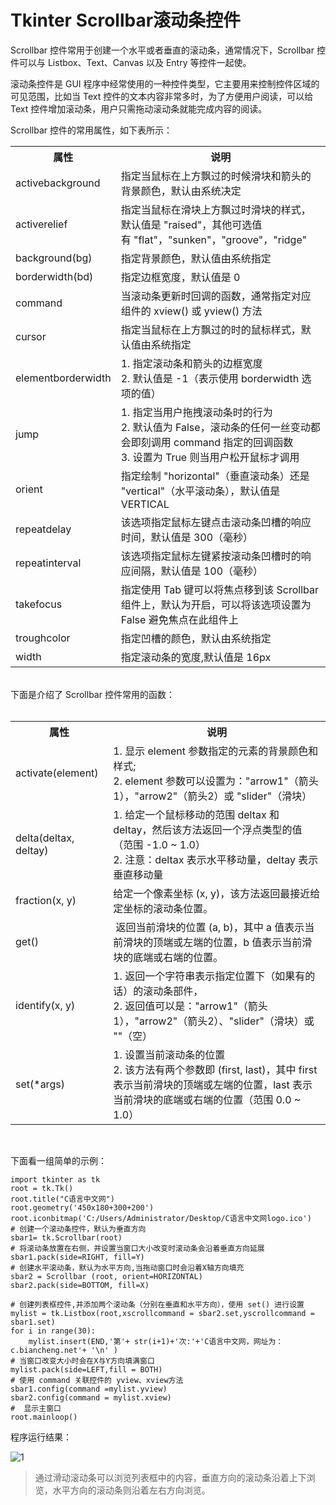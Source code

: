 # Tkinter Scrollbar滚动条控件 #

Scrollbar 控件常用于创建一个水平或者垂直的滚动条，通常情况下，Scrollbar 控件可以与 Listbox、Text、Canvas 以及 Entry 等控件一起使。

滚动条控件是 GUI  程序中经常使用的一种控件类型，它主要用来控制控件区域的可见范围，比如当 Text 控件的文本内容非常多时，为了方便用户阅读，可以给 Text 控件增加滚动条，用户只需拖动滚动条就能完成内容的阅读。

Scrollbar 控件的常用属性，如下表所示：
<br />
<table>
<tbody>
<tr>
<th>
属性</th>
<th>
说明</th>
</tr>
<tr>
<td>
activebackground</td>
<td>
指定当鼠标在上方飘过的时候滑块和箭头的背景颜色，默认由系统决定</td>
</tr>
<tr>
<td>
activerelief</td>
<td>
指定当鼠标在滑块上方飘过时滑块的样式，默认值是 &quot;raised&quot;，其他可选值有&nbsp;&quot;flat&quot;，&quot;sunken&quot;，&quot;groove&quot;，&quot;ridge&quot;</td>
</tr>
<tr>
<td>
background(bg)</td>
<td>
指定背景颜色，默认值由系统指定</td>
</tr>
<tr>
<td>
borderwidth(bd)</td>
<td>
指定边框宽度，默认值是 0</td>
</tr>
<tr>
<td>
command</td>
<td>
当滚动条更新时回调的函数，通常指定对应组件的 xview() 或 yview() 方法</td>
</tr>
<tr>
<td>
cursor</td>
<td>
指定当鼠标在上方飘过的时的鼠标样式，默认值由系统指定</td>
</tr>
<tr>
<td>
elementborderwidth</td>
<td>
1. 指定滚动条和箭头的边框宽度<br />
2. 默认值是 -1（表示使用 borderwidth 选项的值）</td>
</tr>
<tr>
<td>
jump</td>
<td>
1. 指定当用户拖拽滚动条时的行为<br />
2. 默认值为 False，滚动条的任何一丝变动都会即刻调用 command 指定的回调函数<br />
3. 设置为 True 则当用户松开鼠标才调用</td>
</tr>
<tr>
<td>
orient</td>
<td>
指定绘制 &quot;horizontal&quot;（垂直滚动条）还是 &quot;vertical&quot;（水平滚动条），默认值是 VERTICAL</td>
</tr>
<tr>
<td>
repeatdelay</td>
<td>
该选项指定鼠标左键点击滚动条凹槽的响应时间，默认值是 300（毫秒）</td>
</tr>
<tr>
<td>
repeatinterval</td>
<td>
该选项指定鼠标左键紧按滚动条凹槽时的响应间隔，默认值是 100（毫秒）</td>
</tr>
<tr>
<td>
takefocus</td>
<td>
指定使用 Tab 键可以将焦点移到该 Scrollbar 组件上，默认为开启，可以将该选项设置为 False 避免焦点在此组件上</td>
</tr>
<tr>
<td>
troughcolor</td>
<td>
指定凹槽的颜色，默认由系统指定</td>
</tr>
<tr>
<td>
width</td>
<td>
指定滚动条的宽度,默认值是 16px</td>
</tr>
</tbody>
</table>
<br />
下面是介绍了 Scrollbar 控件常用的函数：<br />
<br />
<table>
<tbody>
<tr>
<th>
属性</th>
<th>
说明</th>
</tr>
<tr>
<td>
activate(element)&nbsp;</td>
<td>
1. 显示 element 参数指定的元素的背景颜色和样式;<br />
2.&nbsp;element 参数可以设置为：&quot;arrow1&quot;（箭头1），&quot;arrow2&quot;（箭头2）或 &quot;slider&quot;（滑块）</td>
</tr>
<tr>
<td>
delta(deltax, deltay)</td>
<td>
1. 给定一个鼠标移动的范围 deltax 和 deltay，然后该方法返回一个浮点类型的值（范围 -1.0 ~ 1.0）<br />
2. 注意：deltax 表示水平移动量，deltay 表示垂直移动量</td>
</tr>
<tr>
<td>
fraction(x, y)</td>
<td>
给定一个像素坐标 (x, y)，该方法返回最接近给定坐标的滚动条位置。</td>
</tr>
<tr>
<td>
get()</td>
<td>
&nbsp;返回当前滑块的位置 (a, b)，其中 a 值表示当前滑块的顶端或左端的位置，b 值表示当前滑块的底端或右端的位置。</td>
</tr>
<tr>
<td>
identify(x, y)</td>
<td>
1. 返回一个字符串表示指定位置下（如果有的话）的滚动条部件，<br />
2. 返回值可以是：&quot;arrow1&quot;（箭头1），&quot;arrow2&quot;（箭头2）、&quot;slider&quot;（滑块）或 &quot;&quot;（空）</td>
</tr>
<tr>
<td>
set(*args)</td>
<td>
1. 设置当前滚动条的位置<br />
2. 该方法有两个参数即 (first, last)，其中 first 表示当前滑块的顶端或左端的位置，last 表示当前滑块的底端或右端的位置（范围 0.0 ~ 1.0）</td>
</tr>
</tbody>
</table>
<br />

下面看一组简单的示例：

	import tkinter as tk
	root = tk.Tk()
	root.title("C语言中文网")
	root.geometry('450x180+300+200')
	root.iconbitmap('C:/Users/Administrator/Desktop/C语言中文网logo.ico')
	# 创建一个滚动条控件，默认为垂直方向
	sbar1= tk.Scrollbar(root)
	# 将滚动条放置在右侧，并设置当窗口大小改变时滚动条会沿着垂直方向延展
	sbar1.pack(side=RIGHT, fill=Y)
	# 创建水平滚动条，默认为水平方向,当拖动窗口时会沿着X轴方向填充
	sbar2 = Scrollbar (root, orient=HORIZONTAL)
	sbar2.pack(side=BOTTOM, fill=X)
	
	# 创建列表框控件,并添加两个滚动条（分别在垂直和水平方向），使用 set() 进行设置
	mylist = tk.Listbox(root,xscrollcommand = sbar2.set,yscrollcommand = sbar1.set)
	for i in range(30):
	    mylist.insert(END,'第'+ str(i+1)+'次:'+'C语言中文网，网址为：c.biancheng.net'+ '\n' )
	# 当窗口改变大小时会在X与Y方向填满窗口
	mylist.pack(side=LEFT,fill = BOTH)
	# 使用 command 关联控件的 yview、xview方法
	sbar1.config(command =mylist.yview)
	sbar2.config(command = mylist.xview)
	#  显示主窗口
	root.mainloop()

程序运行结果：

![1](http://c.biancheng.net/uploads/allimg/220105/1115196096-0.gif)


> 通过滑动滚动条可以浏览列表框中的内容，垂直方向的滚动条沿着上下浏览，水平方向的滚动条则沿着左右方向浏览。
